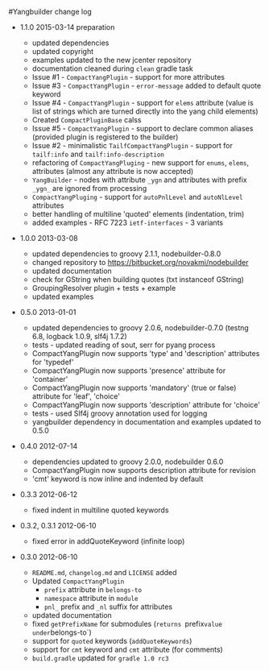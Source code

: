 #Yangbuilder change log

* 1.1.0 2015-03-14 preparation

    * updated dependencies
    * updated copyright
    * examples updated to the new jcenter repository
    * documentation cleaned during `clean` gradle task
    * Issue #1 - `CompactYangPlugin` - support for more attributes
    * Issue #3 - `CompactYangPlugin` - `error-message` added to default quote keyword
    * Issue #4 - `CompactYangPlugin` - support for `elems` attribute (value is list of strings which are turned directly into the yang child elements)
    * Created `CompactPluginBase` calss
    * Issue #5 - `CompactYangPlugin` - support to declare common aliases (provided plugin is registered to the builder)
    * Issue #2 - minimalistic `TailfCompactYangPlugin` - support for `tailf:info` and `tailf:info-description`
    * refactoring of `CompactYangPluging` - new support for `enums`, `elems`, attributes (almost any attribute is now accepted)
    * `YangBuilder` - nodes with attribute `_ygn` and attributes with prefix `_ygn_` are ignored from processing
    * `CompactYangPluging` - support for `autoPnlLevel` and `autoNlLevel` attributes
    * better handling of multiline 'quoted' elements (indentation, trim)
    * added examples -  RFC 7223  `ietf-interfaces` - 3 variants

* 1.0.0 2013-03-08
    * updated dependencies to groovy 2.1.1, nodebuilder-0.8.0
    * changed repository to https://bitbucket.org/novakmi/nodebuilder
    * updated documentation
    * check for GString when building quotes (txt instanceof GString)
    * GroupingResolver plugin + tests + example
    * updated examples

* 0.5.0 2013-01-01
    * updated dependencies to groovy 2.0.6, nodebuilder-0.7.0 (testng 6.8, logback 1.0.9, slf4j 1.7.2)
    * tests - updated reading of sout, serr for pyang process
    * CompactYangPlugin now supports  'type' and 'description' attributes for 'typedef'
    * CompactYangPlugin now supports  'presence' attribute for 'container'
    * CompactYangPlugin now supports  'mandatory' (true or false) attribute for 'leaf', 'choice'
    * CompactYangPlugin now supports  'description' attribute for 'choice'
    * tests - used Slf4j groovy annotation used for logging
    * yangbuilder dependency in documentation and examples updated to 0.5.0


* 0.4.0 2012-07-14
    * dependencies updated to groovy 2.0.0, nodebuilder 0.6.0
    * CompactYangPlugin now supports description attribute for revision
    * 'cmt' keyword is now inline and indented by default

* 0.3.3 2012-06-12
    * fixed indent in multiline quoted keywords

* 0.3.2, 0.3.1 2012-06-10
    * fixed error in addQuoteKeyword (infinite loop)

* 0.3.0 2012-06-10
     * `README.md`, `changelog.md` and `LICENSE` added
     * Updated `CompactYangPlugin`
        * `prefix` attribute in `belongs-to`
        * `namespace` attribute in `module`
        * `pnl_` prefix and `_nl` suffix for attributes
    * updated documentation
    * fixed `getPrefixName` for submodules (`returns `prefix` value under `belongs-to`)
    * support for `quoted` keywords (`addQuoteKeywords`)
    * support for `cmt` keyword and `cmt` attribute (for comments)
    * `build.gradle` updated for `gradle 1.0 rc3`



